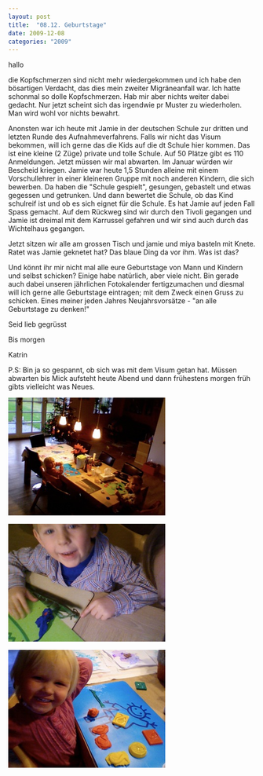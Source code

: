 ```yaml
---
layout: post
title:  "08.12. Geburtstage"
date: 2009-12-08
categories: "2009"
---
```

hallo


die Kopfschmerzen sind nicht mehr wiedergekommen und ich habe den bösartigen Verdacht, das dies mein zweiter Migräneanfall war. Ich hatte schonmal so dolle Kopfschmerzen. Hab mir aber nichts weiter dabei gedacht. Nur jetzt scheint sich das irgendwie pr Muster zu wiederholen. Man wird wohl vor nichts bewahrt.



Anonsten war ich heute mit Jamie in der deutschen Schule zur dritten und letzten Runde des Aufnahmeverfahrens. Falls wir nicht das Visum bekommen, will ich gerne das die Kids auf die dt Schule hier kommen. Das ist eine kleine (2 Züge) private und tolle Schule. Auf 50 Plätze gibt es 110 Anmeldungen. Jetzt müssen wir mal abwarten. Im Januar würden wir Bescheid kriegen. Jamie war heute 1,5 Stunden alleine mit einem Vorschullehrer in einer kleineren Gruppe mit noch anderen Kindern, die sich bewerben. Da haben die "Schule gespielt", gesungen, gebastelt und etwas gegessen und getrunken. Und dann bewertet die Schule, ob das Kind schulreif ist und ob es sich eignet für die Schule. Es hat Jamie auf jeden Fall Spass gemacht. Auf dem Rückweg sind wir durch den Tivoli gegangen und Jamie ist dreimal mit dem Karrussel gefahren und wir sind auch durch das Wichtelhaus gegangen. 



Jetzt sitzen wir alle am grossen Tisch und  jamie und miya basteln mit Knete. Ratet was Jamie geknetet hat? Das blaue Ding da vor ihm. Was ist das?



Und könnt ihr mir nicht mal alle eure Geburtstage von Mann und Kindern und selbst schicken? Einige habe natürlich, aber viele nicht. Bin gerade auch dabei unseren jährlichen Fotokalender fertigzumachen und diesmal will ich gerne alle Geburtstage eintragen; mit dem Zweck einen Gruss zu schicken. Eines meiner jeden Jahres Neujahrsvorsätze - "an alle Geburtstage zu denken!"



Seid lieb gegrüsst

Bis morgen

Katrin



P.S: Bin ja so gespannt, ob sich was mit dem Visum getan hat. Müssen abwarten bis Mick aufsteht heute Abend und dann frühestens morgen früh gibts vielleicht was Neues.







![Photo on 2009-12-08 at 15.05.jpeg](/assets/2009-12-08/Photo%20on%202009-12-08%20at%2015.05.jpeg)

![Photo on 2009-12-08 at 15.11 #2.jpeg](/assets/2009-12-08/Photo%20on%202009-12-08%20at%2015.11%20%232.jpeg)

![Photo on 2009-12-08 at 15.17 #2.jpeg](/assets/2009-12-08/Photo%20on%202009-12-08%20at%2015.17%20%232.jpeg)

